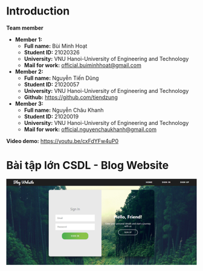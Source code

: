 # Introduction

**Team member**
- **Member 1:**
    - **Full name:** Bùi Minh Hoạt
    - **Student ID:** 21020326
    - **University:** VNU Hanoi-University of Engineering and Technology
    - **Mail for work:** official.buiminhhoat@gmail.com
- **Member 2:**
    - **Full name:** Nguyễn Tiến Dũng
    - **Student ID:** 21020057
    - **University:** VNU Hanoi-University of Engineering and Technology
    - **Github:** https://github.com/tiendzung
- **Member 3:**
    - **Full name:** Nguyễn Châu Khanh
    - **Student ID:** 21020019
    - **University:** VNU Hanoi-University of Engineering and Technology
    - **Mail for work:** official.nguyenchaukhanh@gmail.com

**Video demo:** https://youtu.be/cxFdYFw4uP0

# Bài tập lớn CSDL - Blog Website

<img src="public/img/Login_DEMO.png" alt="drawing"/>